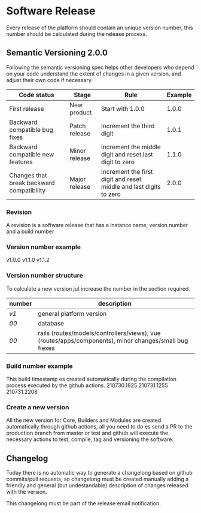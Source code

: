 # Software Release
Every release of the platform should contain an unique version number, this number should be calculated during the release process.

## Semantic Versioning 2.0.0
Following the semantic versioning spec helps other developers who depend on your code understand the extent of changes in a given version, and adjust their own code if necessary.

| Code status   | Stage         | Rule              | Example 
|-              |-              |-                  |-
| First release | New product   | Start with 1.0.0  | 1.0.0
| Backward compatible bug fixes | Patch release     | Increment the third digit | 1.0.1
| Backward compatible new features | Minor release  | Increment the middle digit and reset last digit to zero | 1.1.0
| Changes that break backward compatibility | Major release | Increment the first digit and reset middle and last digits to zero | 2.0.0

### Revision
A revision is a software release that has a instance name, version number and a build number

### Version number example
v1.0.0 
v1.1.0
v1.1.2

### Version number structure
To calculate a new version jut increase the number in the section required. 

|number     |description    |
|---        |---            |
| _v1_      | general platform version |
| _00_      | database  |
| _00_      | rails (routes/models/controllers/views), vue (routes/apps/components), minor changes/small bug fiexes | 

### Build number example
This build timestamp es created automatically during the compilation process executed by the github actions. 
210730.1825 
210731.1255 
210731.2208 

### Create a new version
All the new version for Core, Builders and Modules are created automatically through github actions, all you need to do es send a PR to the production branch from master or test and github will execute the necessary actions to test, compile, tag and versioning the software.

## Changelog
Today there is no automatic way to generate a changelong based on github commits/pull requests, so changelong must be created manually adding a friendly and general (but undestandable) description of changes released with the version.

This changelong must be part of the release email notification.
